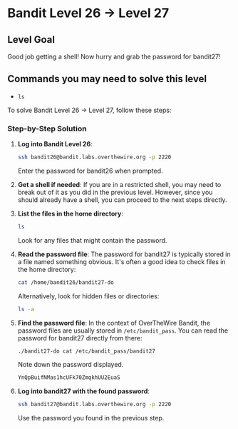 # Bandit Level 26 → Level 27

## Level Goal

Good job getting a shell! Now hurry and grab the password for bandit27!

## Commands you may need to solve this level

- `ls`

To solve Bandit Level 26 → Level 27, follow these steps:

### Step-by-Step Solution

1. **Log into Bandit Level 26**:

   ```bash
   ssh bandit26@bandit.labs.overthewire.org -p 2220
   ```

   Enter the password for bandit26 when prompted.

2. **Get a shell if needed**:
   If you are in a restricted shell, you may need to break out of it as you did in the previous level. However, since you should already have a shell, you can proceed to the next steps directly.

3. **List the files in the home directory**:

   ```bash
   ls
   ```

   Look for any files that might contain the password.

4. **Read the password file**:
   The password for bandit27 is typically stored in a file named something obvious. It's often a good idea to check files in the home directory:

   ```bash
   cat /home/bandit26/bandit27-do
   ```

   Alternatively, look for hidden files or directories:

   ```bash
   ls -a
   ```

5. **Find the password file**:
   In the context of OverTheWire Bandit, the password files are usually stored in `/etc/bandit_pass`. You can read the password for bandit27 directly from there:

   ```bash
   ./bandit27-do cat /etc/bandit_pass/bandit27
   ```

   Note down the password displayed.

   ```bash
   YnQpBuifNMas1hcUFk70ZmqkhUU2EuaS
   ```

6. **Log into bandit27 with the found password**:
   ```bash
   ssh bandit27@bandit.labs.overthewire.org -p 2220
   ```
   Use the password you found in the previous step.
